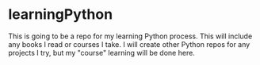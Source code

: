 # learningPython
This is going to be a repo for my learning Python process.  This will include any books I read or courses I take.  I will create other Python repos for any projects I try, but my "course" learning will be done here.
